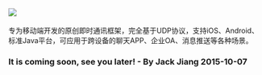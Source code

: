 ## ![](https://raw.githubusercontent.com/JackJiang2011/MobileIMSDK/master/preview/more_screenshots/others/github_header_logo_h.png)
专为移动端开发的原创即时通讯框架，完全基于UDP协议，支持iOS、Android、标准Java平台，可应用于跨设备的聊天APP、企业OA、消息推送等各种场景。

### It is coming soon, see you later! - By Jack Jiang 2015-10-07

